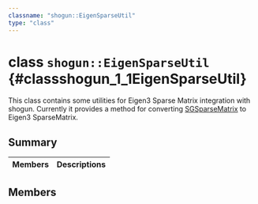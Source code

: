 ```yaml
---
classname: "shogun::EigenSparseUtil"
type: "class"
---
```


# class `shogun::EigenSparseUtil` {#classshogun_1_1EigenSparseUtil}

This class contains some utilities for Eigen3 Sparse Matrix integration with shogun. Currently it provides a method for converting [SGSparseMatrix](#classshogun_1_1SGSparseMatrix) to Eigen3 SparseMatrix.

## Summary

 Members                        | Descriptions
--------------------------------|---------------------------------------------

## Members

